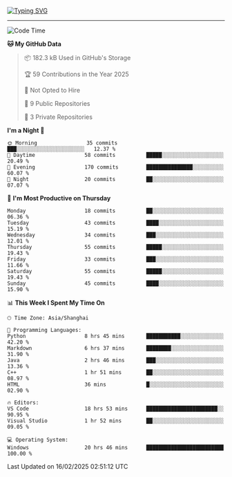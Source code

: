 <a href="https://git.io/typing-svg"><img src="https://readme-typing-svg.demolab.com?font=Jersey+10&size=33&pause=1000&color=0077B8&vCenter=true&width=429&height=46&lines=JACK_GDN+IS+WATCHING+YOU!" alt="Typing SVG" /></a>

---

<!--START_SECTION:waka-->
![Code Time](http://img.shields.io/badge/Code%20Time-95%20hrs%2041%20mins-blue)

**🐱 My GitHub Data** 

> 📦 182.3 kB Used in GitHub's Storage 
 > 
> 🏆 59 Contributions in the Year 2025
 > 
> 🚫 Not Opted to Hire
 > 
> 📜 9 Public Repositories 
 > 
> 🔑 3 Private Repositories 
 > 
**I'm a Night 🦉** 

```text
🌞 Morning                35 commits          ███░░░░░░░░░░░░░░░░░░░░░░   12.37 % 
🌆 Daytime                58 commits          █████░░░░░░░░░░░░░░░░░░░░   20.49 % 
🌃 Evening                170 commits         ███████████████░░░░░░░░░░   60.07 % 
🌙 Night                  20 commits          ██░░░░░░░░░░░░░░░░░░░░░░░   07.07 % 
```
📅 **I'm Most Productive on Thursday** 

```text
Monday                   18 commits          ██░░░░░░░░░░░░░░░░░░░░░░░   06.36 % 
Tuesday                  43 commits          ████░░░░░░░░░░░░░░░░░░░░░   15.19 % 
Wednesday                34 commits          ███░░░░░░░░░░░░░░░░░░░░░░   12.01 % 
Thursday                 55 commits          █████░░░░░░░░░░░░░░░░░░░░   19.43 % 
Friday                   33 commits          ███░░░░░░░░░░░░░░░░░░░░░░   11.66 % 
Saturday                 55 commits          █████░░░░░░░░░░░░░░░░░░░░   19.43 % 
Sunday                   45 commits          ████░░░░░░░░░░░░░░░░░░░░░   15.90 % 
```


📊 **This Week I Spent My Time On** 

```text
🕑︎ Time Zone: Asia/Shanghai

💬 Programming Languages: 
Python                   8 hrs 45 mins       ███████████░░░░░░░░░░░░░░   42.20 % 
Markdown                 6 hrs 37 mins       ████████░░░░░░░░░░░░░░░░░   31.90 % 
Java                     2 hrs 46 mins       ███░░░░░░░░░░░░░░░░░░░░░░   13.36 % 
C++                      1 hr 51 mins        ██░░░░░░░░░░░░░░░░░░░░░░░   08.97 % 
HTML                     36 mins             █░░░░░░░░░░░░░░░░░░░░░░░░   02.90 % 

🔥 Editors: 
VS Code                  18 hrs 53 mins      ███████████████████████░░   90.95 % 
Visual Studio            1 hr 52 mins        ██░░░░░░░░░░░░░░░░░░░░░░░   09.05 % 

💻 Operating System: 
Windows                  20 hrs 46 mins      █████████████████████████   100.00 % 
```


 Last Updated on 16/02/2025 02:51:12 UTC
<!--END_SECTION:waka-->
